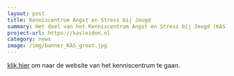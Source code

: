 ```yaml
---
layout: post
title: Kenniscentrum Angst en Stress bij Jeugd
summary: Het doel van het Kenniscentrum Angst en Stress bij Jeugd (KAS) is stress- en angstklachten bij kinderen zo vroeg mogelijk te herkennen en te verhelpen, door het verbinden van onderzoek, praktijk, zorg en onderwijs
project-url: https://kasleiden.nl
category: news
image: /img/banner_KAS_groot.jpg
---
```


[klik hier](https://kasleiden.nl) om naar de website van het kenniscentrum te gaan. 
